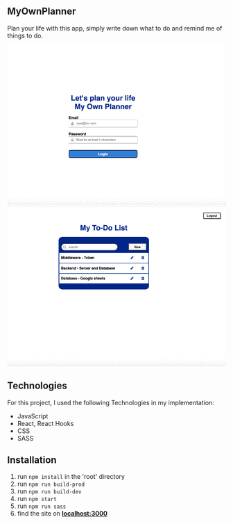 ## MyOwnPlanner

Plan your life with this app, simply write down what to do and remind me of things to do.

![Auth](client/dist/img/Auth.gif)
![To-do](client/dist/img/ToDoList.gif)

## Technologies

For this project, I used the following Technologies in my implementation:

- JavaScript
- React, React Hooks
- CSS
- SASS

## Installation

1. run `npm install` in the 'root' directory
2. run `npm run build-prod`
3. run `npm run build-dev`
4. run `npm start`
5. run `npm run sass`
6. find the site on **[localhost:3000](http://localhost:3000/)**
